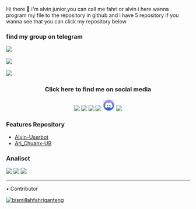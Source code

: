 <p> Hi there 👋
  i'm alvin junior,you can call me fahri or alvin
  i here wanna program my file to the repository in github and i have 5 repository if you wanna see that you can click my repository below</p>

### find my group on telegram
<a href="https://t.me/Alvin_image_editor_group"><img src="https://img.shields.io/badge/Group%20Support%3F-yes-green?&style=flat-square?&logo=telegram" width=220px></a></p>
<a href="https://t.me/alvin_image_editor"><img src="https://img.shields.io/badge/Channel%20updates%3F-yes-green?&style=flat-square?&logo=telegram" width=220px></a></p>
<a href="https://t.me/alvin_userbot_group"><img src="https://img.shields.io/badge/Group%20UserBot%3F-yes-green?&style=flat-square?&logo=telegram" width=220px></a></p>

<h3 align="center">Click here to find me on social media</h3>
<p align="center">
<a href="https://bit.ly/Alvin_JuniorIG" alt="Instagram"><img height="33" src="https://raw.githubusercontent.com/fahrial2310/fahrial2310/master/img/instagram.ico"></a>
<a href="https://bit.ly/Alvin_JuniorTme" alt="Telegram"><img height="33" src="https://raw.githubusercontent.com/fahrial2310/fahrial2310/master/img/telegram.ico"></a>
<a href="https://bit.ly/Alvin_JuniorYT" alt="Youtube"><img height="33" src="https://raw.githubusercontent.com/fahrial2310/fahrial2310/master/img/youtube.ico"></a>
<a href="https://bit.ly/Alvin_JuniorGIT" alt="Github"><img height="33" src="https://raw.githubusercontent.com/fahrial2310/fahrial2310/master/img/github.ico"></a>
<a href="https://bit.ly/Alvin_JuniorDSCRD" alt="discord"><img height="33" src="https://raw.githubusercontent.com/fahrial2310/fahrial2310/master/img/discord.ico"></a>
<a href="mailto:mfahrial2310@gmail.com" alt="Gmail"><img height="33" src="https://raw.githubusercontent.com/fahrial2310/fahrial2310/master/img/gmail.ico"></a>
</p>
</p>

### Features Repository 
- [Alvin-Userbot](https://github.com/fahrial2310/Alvin-Userbot)
- [Ari_Chuanx-UB](https://github.com/fahrial2310/Ari_Chuanx-UB)

### Analisct
<img height="180em" src="https://github-readme-stats.vercel.app/api?username=fahrial2310&show_icons=true&hide_border=true&&count_private=true&include_all_commits=true" />
<img height="180em" src="https://github-readme-stats.vercel.app/api/top-langs/?username=fahrial2310&show_icons=true&hide_border=true&layout=compact&langs_count=8"/>

<img height="180em" src="https://github-readme-streak-stats.herokuapp.com/?user=fahrial2310&hide_border=true" />

<hr>
<p align="center">
<!--
<img src="https://metrics.lecoq.io/fahrial2310?template=classic&isocalendar=1&languages=1&introduction=1&stars=1&people=1&followup=1&lines=1&activity=1&achievements=1&pagespeed=1&tweets=1&posts=1&stock=1&isocalendar.duration=half-year&languages.colors=github&languages.threshold=0%25&introduction.title=false&stars.limit=4&people.limit=28&people.size=28&people.types=followers%2C%20following&people.identicons=false&people.shuffle=false&activity.limit=5&activity.days=14&activity.filter=all&activity.visibility=all&activity.timestamps=false&achievements.threshold=C&achievements.secrets=false&achievements.limit=0&pagespeed.url=fahrial2310.me&pagespeed.detailed=false&pagespeed.screenshot=false&tweets.attachments=false&tweets.limit=2&tweets.user=fahrial2310&posts.descriptions=false&posts.covers=false&posts.limit=4&posts.user=.user.login&stock.duration=1d&stock.interval=5m&config.timezone=Africa%2FCasablanca">
-->
<p> • Contributor </p>
<a href="https://bismillahfahriganteng.me"><img src="https://github-stats-alpha.vercel.app/api/?username=bismillahfahriganteng&cc=fff&tc=000&ic=000" alt="bismillahfahriganteng"></a>
<!--
[![fahri Streak](https://github-readme-streak-stats.herokuapp.com/?user=bismillahfahriganteng&currStreakNum=ff0000&fire=red&sideLabels=00000)](https://github.com/bismillahfahriganteng)
[![Top Langs](https://github-readme-stats.vercel.app/api/top-langs/?username=bismillahfahriganteng&show_icons=true&hide_border=true&layout=compact&langs_count=8)](https://github.com/bismillahfahriganteng)
[![willianrod's wakatime stats](https://github-readme-stats.vercel.app/api/wakatime?username=bismillahfahriganteng)](https://github.com/bismillahfahriganteng)

<a href="https://downgoo082.me"><img src="https://github-stats-alpha.vercel.app/api/?username=downgoo082&cc=fff&tc=000&ic=000" alt="downgoo082"></a>
<!--
[![fahri Streak](https://github-readme-streak-stats.herokuapp.com/?user=downgoo082&currStreakNum=ff0000&fire=red&sideLabels=00000)](https://github.com/downgoo082)
[![Top Langs](https://github-readme-stats.vercel.app/api/top-langs/?username=downgoo082&show_icons=true&hide_border=true&layout=compact&langs_count=8)](https://github.com/downgoo082)
[![willianrod's wakatime stats](https://github-readme-stats.vercel.app/api/wakatime?username=downgoo082)](https://github.com/downgoo082)

